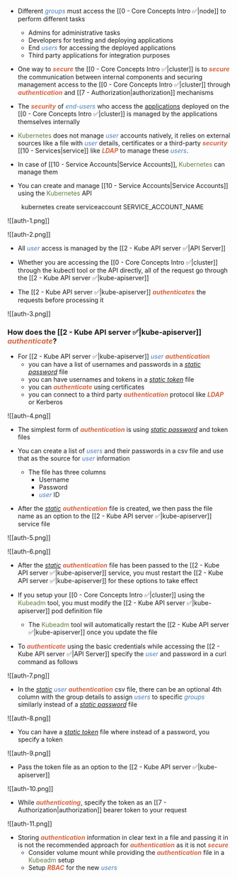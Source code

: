 - Different <i><span style="color:#477bbe">groups</span></i> must access the [[0 - Core Concepts Intro ✅|node]] to perform different tasks
	- Admins for administrative tasks
	- Developers for testing and deploying applications
	- End <i><span style="color:#477bbe">users</span></i> for accessing the deployed applications
	- Third party applications for integration purposes

- One way to <b><i><span style="color:#d46644">secure</span></i></b> the [[0 - Core Concepts Intro ✅|cluster]] is to <b><i><span style="color:#d46644">secure</span></i></b> the communication between internal components and securing management access to the [[0 - Core Concepts Intro ✅|cluster]] through <b><i><span style="color:#d46644">authentication</span></i></b> and [[7 - Authorization|authorization]] mechanisms

- The <b><i><span style="color:#d46644">security</span></i></b> of <i><span style="color:#477bbe">end-users</span></i> who access the <u>applications</u> deployed on the [[0 - Core Concepts Intro ✅|cluster]] is managed by the applications themselves internally

- <span style="color:#5c7e3e">Kubernetes</span> does not manage <i><span style="color:#477bbe">user</span></i> accounts natively, it relies on external sources like a file with <i><span style="color:#477bbe">user</span></i> details, certificates or a third-party <b><i><span style="color:#d46644">security</span></i></b> [[10 - Services|service]] like <b><i><span style="color:#d46644">LDAP</span></i></b> to manage these <i><span style="color:#477bbe">users</span></i>.

- In case of [[10 - Service Accounts|Service Accounts]], <span style="color:#5c7e3e">Kubernetes</span> can manage them

- You can create and manage [[10 - Service Accounts|Service Accounts]] using the <span style="color:#5c7e3e">Kubernetes</span> API

        kubernetes create serviceaccount SERVICE_ACCOUNT_NAME

![[auth-1.png]]

![[auth-2.png]]

- All <i><span style="color:#477bbe">user</span></i> access is managed by the [[2 - Kube API server ✅|API Server]]

- Whether you are accessing the [[0 - Core Concepts Intro ✅|cluster]] through the kubectl tool or the API directly, all of the request go through the [[2 - Kube API server ✅|kube-apiserver]]

- The [[2 - Kube API server ✅|kube-apiserver]] <b><i><span style="color:#d46644">authenticates</span></i></b> the requests before processing it

![[auth-3.png]]

### How does the [[2 - Kube API server ✅|kube-apiserver]] <b><i><span style="color:#d46644">authenticate</span></i></b>?

- For [[2 - Kube API server ✅|kube-apiserver]] <i><span style="color:#477bbe">user</span></i> <b><i><span style="color:#d46644">authentication</span></i></b>
	- you can have a list of usernames and passwords in a <u><i>static password</i></u> file
	- you can have usernames and tokens in a <u><i>static token</i></u> file
	- you can <b><i><span style="color:#d46644">authenticate</span></i></b> using certificates
	- you can connect to a third party <b><i><span style="color:#d46644">authentication</span></i></b> protocol like <b><i><span style="color:#d46644">LDAP</span></i></b> or Kerberos

![[auth-4.png]]

- The simplest form of <b><i><span style="color:#d46644">authentication</span></i></b> is using <u><i>static password</i></u> and token files

- You can create a list of <i><span style="color:#477bbe">users</span></i> and their passwords in a csv file and use that as the source for <i><span style="color:#477bbe">user</span></i> information
	- The file has three columns
		- Username
		- Password
		- <i><span style="color:#477bbe">user</span></i> ID

- After the <u><i>static</i></u> <b><i><span style="color:#d46644">authentication</span></i></b> file is created, we then pass the file name as an option to the [[2 - Kube API server ✅|kube-apiserver]] service file

![[auth-5.png]]

![[auth-6.png]]

- After the <u><i>static</i></u> <b><i><span style="color:#d46644">authentication</span></i></b> file has been passed to the [[2 - Kube API server ✅|kube-apiserver]] service, you must restart the [[2 - Kube API server ✅|kube-apiserver]] for these options to take effect

- If you setup your [[0 - Core Concepts Intro ✅|cluster]] using the <span style="color:#5c7e3e">Kubeadm</span> tool, you must modify the [[2 - Kube API server ✅|kube-apiserver]] pod definition file
	- The <span style="color:#5c7e3e">Kubeadm</span> tool will automatically restart the [[2 - Kube API server ✅|kube-apiserver]] once you update the file

- To <b><i><span style="color:#d46644">authenticate</span></i></b> using the basic credentials while accessing the [[2 - Kube API server ✅|API Server]] specify the <i><span style="color:#477bbe">user</span></i> and password in a curl command as follows

![[auth-7.png]]

- In the <u><i>static</i></u> <i><span style="color:#477bbe">user</span></i> <b><i><span style="color:#d46644">authentication</span></i></b> csv file, there can be an optional 4th column with the group details to assign <i><span style="color:#477bbe">users</span></i> to specific <i><span style="color:#477bbe">groups</span></i> similarly instead of a <u><i>static password</i></u> file

![[auth-8.png]]

- You can have a <u><i>static token</i></u> file where instead of a password, you specify a token

![[auth-9.png]]

- Pass the token file as an option to the [[2 - Kube API server ✅|kube-apiserver]]

![[auth-10.png]]

- While <b><i><span style="color:#d46644">authenticating</span></i></b>, specify the token as an [[7 - Authorization|authorization]] bearer token to your request

![[auth-11.png]]

- Storing <b><i><span style="color:#d46644">authentication</span></i></b> information in clear text in a file and passing it in is not the recommended approach for <b><i><span style="color:#d46644">authentication</span></i></b> as it is not <b><i><span style="color:#d46644">secure</span></i></b>
	- Consider volume mount while providing the <b><i><span style="color:#d46644">authentication</span></i></b> file in a <span style="color:#5c7e3e">Kubeadm</span> setup
	- Setup <b><i><span style="color:#d46644">RBAC</span></i></b> for the new <i><span style="color:#477bbe">users</span></i>
